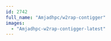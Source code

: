 ```yaml
---
id: 2742
full_name: "Amjadhpc/w2rap-contigger"
images: 
  - "Amjadhpc-w2rap-contigger-latest"
---
```

